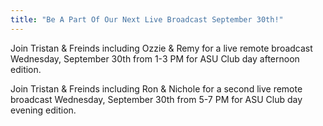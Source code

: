 ```yaml
---
title: "Be A Part Of Our Next Live Broadcast September 30th!"
---
```


Join Tristan & Freinds including Ozzie & Remy for a live remote broadcast Wednesday, September 30th from 1-3 PM for ASU Club day afternoon edition.

Join Tristan & Freinds including Ron & Nichole for a second live remote broadcast Wednesday, September 30th from 5-7 PM for ASU Club day evening edition.
